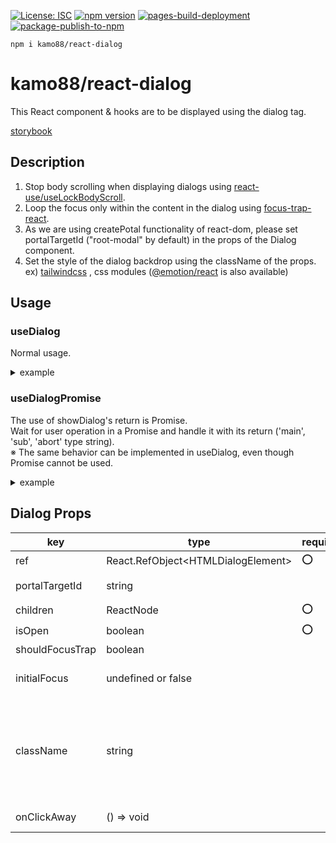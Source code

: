 [![License: ISC](https://img.shields.io/badge/License-ISC-blue.svg)](https://opensource.org/licenses/ISC)
[![npm version](https://badge.fury.io/js/@kamo88%2Freact-dialog.svg)](https://badge.fury.io/js/@kamo88%2Freact-dialog)
[![pages-build-deployment](https://github.com/kamo88/react-dialog/actions/workflows/pages/pages-build-deployment/badge.svg?branch=main)](https://github.com/kamo88/react-dialog/actions/workflows/pages/pages-build-deployment)
[![package-publish-to-npm](https://github.com/kamo88/react-dialog/actions/workflows/publish.yml/badge.svg?branch=main)](https://github.com/kamo88/react-dialog/actions/workflows/publish.yml)

```
npm i kamo88/react-dialog
```

# kamo88/react-dialog

This React component & hooks are to be displayed using the dialog tag.

[storybook](https://kamo88.github.io/react-dialog/)

## Description

1. Stop body scrolling when displaying dialogs using [react-use/useLockBodyScroll](https://github.com/streamich/react-use/blob/master/docs/useLockBodyScroll.md).
2. Loop the focus only within the content in the dialog using [focus-trap-react](https://github.com/focus-trap/focus-trap-react#readme).
3. As we are using createPotal functionality of react-dom, please set portalTargetId ("root-modal" by default) in the props of the Dialog component.
4. Set the style of the dialog backdrop using the className of the props. ex) [tailwindcss](https://tailwindcss.com/) , css modules ([@emotion/react](https://www.npmjs.com/package/@emotion/react) is also available)

## Usage

### useDialog

Normal usage.

<details>

<summary>example</summary>

```tsx
import { Dialog, useDialog } from '@kamo88/react-dialog';

const ShowDialogComponent = () => {
  const { ref, isOpen, showDialog, closeDialog } = useDialog();

  return (
    <>
      <button type="button" onClick={showDialog}>
        showDialog
      </button>
      <Dialog ref={ref} isOpen={isOpen} onClickAway={closeDialog}>
        <div>
          <div>header</div>
          <div>main</div>
          <div>
            footer
            <button type="button" onClick={closeDialog}>
              closeDialog
            </button>
          </div>
        </div>
      </Dialog>
    </>
  );
};
```

</details>

### useDialogPromise

The use of showDialog's return is Promise.<br>
Wait for user operation in a Promise and handle it with its return ('main', 'sub', 'abort' type string).<br>
※ The same behavior can be implemented in useDialog, even though Promise cannot be used.

<details>

<summary>example</summary>

```tsx
import { useCallback } from 'react';
import { Dialog, useDialogPromise, DialogResponse } from '@kamo88/react-dialog';

const ShowPromiseDialogComponent = () => {
  const {
    ref,
    isOpen,
    showDialog,
    closeDialogMain,
    closeDialogSub,
    closeDialogAbort,
  } = useDialogPromise();

  const handleShowDialog = useCallback(async () => {
    const dialogRes = await showDialog();

    if (dialogRes === DialogResponse.main) {
      // main processing ex) primary button\`s action
      return;
    }

    if (dialogRes === DialogResponse.sub) {
      // sub processing ex) secondary button\`s action
      return;
    }

    if (dialogRes === DialogResponse.abort) {
      // abort processing ex) click away\`s action & Dialog\`s unmount
    }
  }, [showDialog]);

  return (
    <>
      <button type="button" onClick={handleShowDialog}>
        showDialog
      </button>
      <Dialog ref={ref} isOpen={isOpen} onClickAway={closeDialogAbort}>
        <div>
          <div>header</div>
          <div>main</div>
          <div>
            footer
            <button type="button" onClick={closeDialogMain}>
              closeDialog main
            </button>
            <button type="button" onClick={closeDialogSub}>
              closeDialog sub
            </button>
          </div>
        </div>
      </Dialog>
    </>
  );
};
```

</details>

## Dialog Props

| key             | type                                 | required | default    | description                                                                                                                                             |
| --------------- | ------------------------------------ | -------- | ---------- | ------------------------------------------------------------------------------------------------------------------------------------------------------- |
| ref             | React.RefObject\<HTMLDialogElement\> | ⭕       |            | dialog ref                                                                                                                                              |
| portalTargetId  | string                               |          | root-modal | ReactDom.createPortal\`s target element id                                                                                                              |
| children        | ReactNode                            | ⭕       |            | dialog contents                                                                                                                                         |
| isOpen          | boolean                              | ⭕       |            | dialog open state                                                                                                                                       |
| shouldFocusTrap | boolean                              |          | true       |                                                                                                                                                         |
| initialFocus    | undefined or false                   |          | undefined  | This is based on the [focus-trap-react](https://github.com/focus-trap/focus-trap-react#readme) property.                                                |
| className       | string                               |          |            | This is \<dialog\> element\`s className.<br> Please use CSS framework. ex) tailwindcss. <br> As a side note, you can also use css props (@emotion/css). |
| onClickAway     | () => void                           |          |            | Event when backdrop in Dialog is clicked.                                                                                                               |
